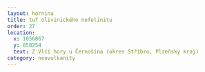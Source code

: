 ```yaml
---
layout: hornina
title: tuf olivinického nefelinitu
order: 27
location:
  x: 1056867
  y: 858254
  text: Z Vlčí hory u Černošína (okres Stříbro, Plzeňský kraj)
category: neovulkanity
---
```


